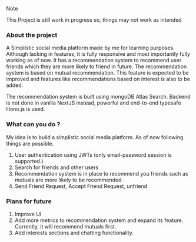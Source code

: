 > [!NOTE]
> This Project is still work in progress so, things may not work as intended

### About the project

A Simplistic social media platform made by me for learning purposes. Although lacking in features, it is fully responsive and most importantly fully working as of now. 
It has a recommendation system to recommend user friends which they are more likely to friend in future. The recommendation system is based on mutual recommendation. This feature is expected to be improved and features like recommendations based on interest is also to be added. 

The recommendation system is built using mongoDB Atlas Search. Backend is not done in vanilla NextJS instead, powerful and end-to-end typesafe Hono.js is used.

### What can you do ?
My idea is to build a simplistic social media platform. As of now following things are possible.
1. User authentication using JWTs (only email-password session is supported.)
2. Search for friends and other users
3. Recommendation system is in place to recommend you friends such as mutuals are more likely to be recommended.
4. Send Friend Request, Accept Friend Request, unfriend

### Plans for future
1. Improve UI
2. Add more metrics to recommendation system and expand its feature. Currently, it will recommend mutuals first.
3. Add interests sections and chatting functionality.



